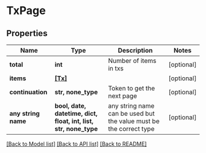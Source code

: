 # TxPage


## Properties
Name | Type | Description | Notes
------------ | ------------- | ------------- | -------------
**total** | **int** | Number of items in txs | [optional] 
**items** | [**[Tx]**](Tx.md) |  | [optional] 
**continuation** | **str, none_type** | Token to get the next page | [optional] 
**any string name** | **bool, date, datetime, dict, float, int, list, str, none_type** | any string name can be used but the value must be the correct type | [optional]

[[Back to Model list]](../README.md#documentation-for-models) [[Back to API list]](../README.md#documentation-for-api-endpoints) [[Back to README]](../README.md)



